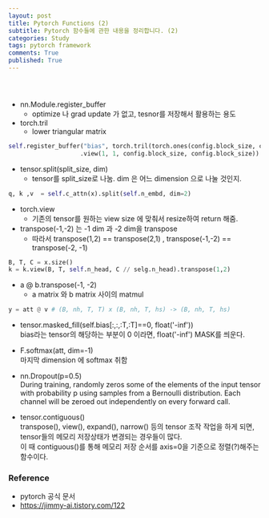 ```yaml
---
layout: post
title: Pytorch Functions (2) 
subtitle: Pytorch 함수들에 관한 내용을 정리합니다. (2)
categories: Study
tags: pytorch framework
comments: True
published: True
---
```


```python
```
```python
```
```python
```

- nn.Module.register_buffer <br>
    - optimize 나 grad update 가 없고, tesnor를 저장해서 활용하는 용도 
- torch.tril <br>
    - lower triangular matrix 
```python 
self.register_buffer("bias", torch.tril(torch.ones(config.block_size, config.block_size))
                    .view(1, 1, config.block_size, config.block_size))
```

- tensor.split(split_size, dim) <br>
    - tensor를 split_size로 나눔. dim 은 어느 dimension 으로 나눌 것인지.  
```python
q, k ,v  = self.c_attn(x).split(self.n_embd, dim=2)
```

- torch.view <br>
    - 기존의 tensor를 원하는 view size 에 맞춰서 resize하여 return 해줌. 
- transpose(-1,-2) 는 -1 dim 과 -2 dim을 transpose <br>
    - 따라서 transpose(1,2) == transpose(2,1) , transpose(-1,-2) == transpose(-2, -1) 
```python 
B, T, C = x.size()
k = k.view(B, T, self.n_head, C // selg.n_head).transpose(1,2)
```

- a @ b.transpose(-1, -2) <br>
    - a matrix 와 b matrix 사이의 matmul 
```python 
y = att @ v # (B, nh, T, T) x (B, nh, T, hs) -> (B, nh, T, hs)
```  

- tensor.masked_fill(self.bias[:,:,:T,:T]==0, float('-inf')) <br>
    bias라는 tensor의 해당하는 부분이 0 이라면, float('-inf') MASK를 씌운다. 

- F.softmax(att, dim=-1) <br>
    마지막 dimension 에 softmax 취함

- nn.Dropout(p=0.5) <br>
    During training, randomly zeros some of the elements of the input tensor with probability p using samples from a Bernoulli distribution. Each channel will be zeroed out independently on every forward call. 

- tensor.contiguous() <br>
    transpose(), view(), expand(), narrow() 등의 tensor 조작 작업을 하게 되면, tensor들의 메모리 저장상태가 변경되는 경우들이 많다. <br>
    이 때 contiguous()를 통해 메모리 저장 순서를 axis=0을 기준으로 정렬(?)해주는 함수이다. <br>


### Reference 
- pytorch 공식 문서 
- https://jimmy-ai.tistory.com/122